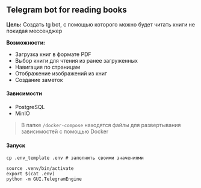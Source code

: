 Telegram bot for reading books
----

**Цель:** Создать tg bot, с помощью которого можно будет читать книги не покидая мессенджер

**Возможности:**
- Загрузка книг в формате PDF
- Выбор книги для чтения из ранее загруженных
- Навигация по страницам
- Отображение изображений из книг
- Создание заметок

#### Зависимости

- PostgreSQL
- MinIO

> В папке ```/docker-compose``` находятся файлы для развертывания зависимостей с помощью Docker

#### Запуск

    cp .env_template .env # заполнить своими значениями

    source .venv/bin/activate
    export $(cat .env)
    python -m GUI.TelegramEngine
